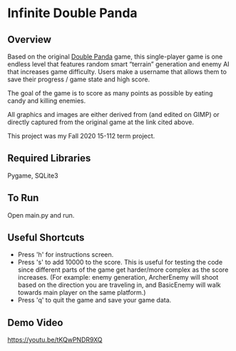 # Infinite Double Panda
## Overview
Based on the original [Double Panda](https://www.coolmathgames.com/0-double-panda "Double Panda") game, this single-player game is one endless level that features random smart “terrain” generation and enemy AI that increases game difficulty. Users make a username that allows them to save their progress / game state and high score.

The goal of the game is to score as many points as possible by eating candy and killing enemies.

All graphics and images are either derived from (and edited on GIMP) or directly captured from the original game at the link cited above.

This project was my Fall 2020 15-112 term project.

## Required Libraries
Pygame, SQLite3
## To Run
Open main.py and run.
## Useful Shortcuts
* Press 'h' for instructions screen.
* Press 's' to add 10000 to the score. This is useful for testing the code since different parts of the game get harder/more complex as the score increases. (For example: enemy generation, ArcherEnemy will shoot based on the direction you are traveling in, and BasicEnemy will walk towards main player on the same platform.)
* Press 'q' to quit the game and save your game data.
## Demo Video
https://youtu.be/tKQwPNDR9XQ
